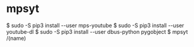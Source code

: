 # mpsyt
$ sudo -S pip3 install --user mps-youtube
$ sudo -S pip3 install --user youtube-dl
$ sudo -S pip3 install --user dbus-python pygobject
$ mpsyt /(name)

